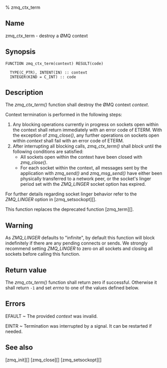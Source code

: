 % zmq_ctx_term


Name
----

zmq_ctx_term - destroy a ØMQ context


Synopsis
--------

~~~{.synopsis}
FUNCTION zmq_ctx_term(context) RESULT(code)

  TYPE(C_PTR), INTENT(IN) :: context
  INTEGER(KIND = C_INT) :: code
~~~


Description
-----------

The *zmq_ctx_term()* function shall destroy the ØMQ context _context_.

Context termination is performed in the following steps:

1. Any blocking operations currently in progress on sockets open within the
   context shall return immediately with an error code of ETERM.  With the
   exception of *zmq_close()*, any further operations on sockets open within
   _context_ shall fail with an error code of ETERM.
2. After interrupting all blocking calls, *zmq_ctx_term()* shall _block_ until
   the following conditions are satisfied:
     * All sockets open within the context have been closed with *zmq_close()*.
     * For each socket within the context, all messages sent by the application
       with *zmq_send()* and *zmq_msg_send()* have either been physically
       transferred to a network peer, or the socket's linger period set with
       the _ZMQ_LINGER_ socket option has expired.

For further details regarding socket linger behavior refer to the _ZMQ_LINGER_
option in [zmq_setsockopt][].

This function replaces the deprecated function [zmq_term][].


Warning
-------

As _ZMQ_LINGER_ defaults to "infinite", by default this function will block
indefinitely if there are any pending connects or sends.  We strongly
recommend setting _ZMQ_LINGER_ to zero on all sockets and closing all sockets
before calling this function.


Return value
------------

The *zmq_ctx_term()* function shall return zero if successful.  Otherwise
it shall return `-1` and set _errno_ to one of the values defined below.


Errors
------

EFAULT
  ~ The provided _context_ was invalid.

EINTR
  ~ Termination was interrupted by a signal. It can be restarted if needed.


See also
--------

[zmq_init][]
[zmq_close][]
[zmq_setsockopt][]
